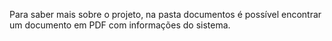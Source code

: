 Para saber mais sobre o projeto, na pasta documentos é possível encontrar um documento em PDF com informações do sistema.
